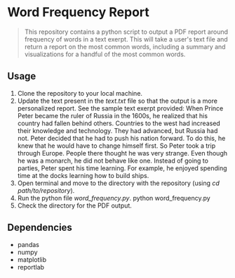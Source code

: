 # Word Frequency Report
>This repository contains a python script to output a PDF report around frequency of words in a text exerpt. This will take a user's text file and return a report on the most common words, including a summary and visualizations for a handful of the most common words.

## Usage
1. Clone the repository to your local machine.
2. Update the text present in the _text.txt_ file so that the output is a more personalized report. See the sample text exerpt provided:
    When Prince Peter became the ruler of Russia in the 1600s, he realized that his country had fallen behind others. Countries to the west had increased their knowledge and technology. They had advanced, but Russia had not. Peter decided that he had to push his nation forward. To do this, he knew that he would have to change himself first. So Peter took a trip through Europe. People there thought he was very strange. Even though he was a monarch, he did not behave like one. Instead of going to parties, Peter spent his time learning. For example, he enjoyed spending time at the docks learning how to build ships.
3. Open terminal and move to the directory with the repository (using _cd path/to/repository_).
4. Run the python file _word_frequency.py_.
    python word_frequency.py
5. Check the directory for the PDF output.

## Dependencies
* pandas
* numpy
* matplotlib
* reportlab
